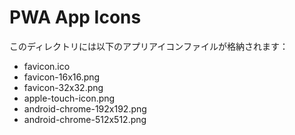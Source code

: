 # PWA App Icons

このディレクトリには以下のアプリアイコンファイルが格納されます：

- favicon.ico
- favicon-16x16.png  
- favicon-32x32.png
- apple-touch-icon.png
- android-chrome-192x192.png
- android-chrome-512x512.png
